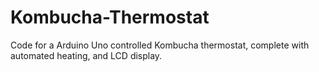 # Kombucha-Thermostat
Code for a Arduino Uno controlled Kombucha thermostat, complete with automated heating, and LCD display.
